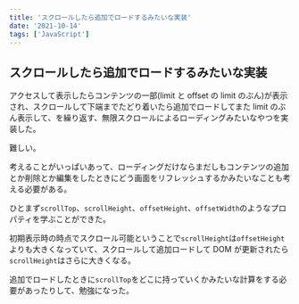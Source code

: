 ```yaml
---
title: 'スクロールしたら追加でロードするみたいな実装'
date: '2021-10-14'
tags: ['JavaScript']
---
```


## スクロールしたら追加でロードするみたいな実装

アクセスして表示したらコンテンツの一部(limit と offset の limit のぶん)が表示され、スクロールして下端までたどり着いたら追加でロードしてまた limit のぶん表示して、を繰り返す、無限スクロールによるローディングみたいなやつを実装した。

難しい。

考えることがいっぱいあって、ローディングだけならまだしもコンテンツの追加とか削除とか編集をしたときにどう画面をリフレッシュするかみたいなことも考える必要がある。

ひとまず`scrollTop`、`scrollHeight`、`offsetHeight`、`offsetWidth`のようなプロパティを学ぶことができた。

初期表示時の時点でスクロール可能ということで`scrollHeight`は`offsetHeight`よりも大きくなっていて、スクロールして追加ロードして DOM が更新されたら`scrollHeight`はさらに大きくなる。

追加でロードしたときに`scrollTop`をどこに持っていくかみたいな計算をする必要があったりして、勉強になった。
